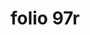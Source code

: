 ---
layout: edition
title: folio 97r
manuscript: Padua, Biblioteca del Seminario Vescovile, MS 32
sigla: P
iip: p097r.tif
milestone: 193
---